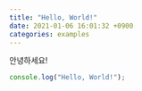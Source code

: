 ```yaml
---
title: "Hello, World!"
date: 2021-01-06 16:01:32 +0900
categories: examples
---
```

안녕하세요!
```javascript
console.log("Hello, World!");
```
